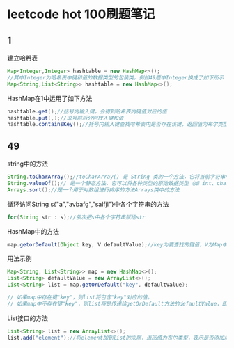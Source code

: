 # leetcode hot 100刷题笔记

## 1

建立哈希表

```java
Map<Integer,Integer> hashtable = new HashMap<>();
//其中Integer为哈希表中键和值的数据类型的包装类，例如49题中Integer换成了如下所示
Map<String,List<String>> hashtable = new HashMap<>();
```

HashMap在1中运用了如下方法

```java
hashtable.get();//括号内输入键，会得到哈希表内键值对应的值
hashtable.put(,);//逗号前后分别放入键和值
hashtable.containsKey();//括号内输入键查找哈希表内是否存在该键，返回值为布尔类型
```

## 49

string中的方法

```java
String.toCharArray();//toCharArray() 是 String 类的一个方法，它将当前字符串中的所有字符复制到一个新的字符数组中，并返回这个字符数组。
String.valueOf();// 是一个静态方法，它可以将各种类型的原始数据类型（如 int、char、boolean 等）或者对象转换为字符串
Arrays.sort();//是一个用于对数组进行排序的方法Arrays类中的方法
```

循环访问String s{"a","avbafg","salfjl"}中各个字符串的方法

```java
for(String str : s);//依次把s中各个字符串赋给str
```

HashMap中的方法

```java
map.getorDefault(Object key, V defaultValue);//key为要查找的键值，V为Map中值的类型
```

用法示例

```java
Map<String, List<String>> map = new HashMap<>();
List<String> defaultValue = new ArrayList<>();
List<String> list = map.getOrDefault("key", defaultValue);

// 如果map中存在键"key"，则list将包含"key"对应的值。
// 如果map中不存在键"key"，则list将是传递给getOrDefault方法的defaultValue，即一个新的ArrayList实例。    
```

List接口的方法

```java
List<String> list = new ArrayList<>();
list.add("element");//将element加到list的末尾，返回值为布尔类型，表示是否添加成功
```
